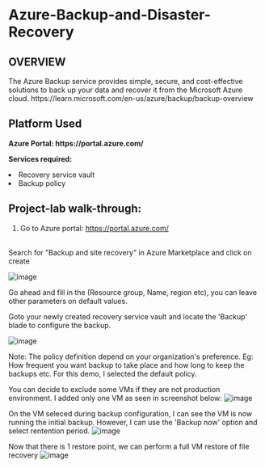 # Azure-Backup-and-Disaster-Recovery
<h2>OVERVIEW</h2>
<p>The Azure Backup service provides simple, secure, and cost-effective solutions to back up your data and recover it from the Microsoft Azure cloud. https://learn.microsoft.com/en-us/azure/backup/backup-overview</p>
<h2>Platform Used</h2>
<b>Azure Portal: https://portal.azure.com/</b>

 <b>Services required:</b>
  <li> Recovery service vault
 <li> Backup policy
 <h2>Project-lab walk-through:</h2>
<p align="center">
 
1. Go to Azure portal: https://portal.azure.com/ 
<br>  
Search for "Backup and site recovery" in Azure Marketplace and click on create

![image](https://github.com/user-attachments/assets/d4d1a67a-58c9-4db9-9686-a996ead435b9)

Go ahead and fill in the (Resource group, Name, region etc), you can leave other parameters on default values.

Goto your newly created recovery service vault and locate the 'Backup' blade to configure the backup.

![image](https://github.com/user-attachments/assets/8e9b4e88-ecb8-4940-b90f-a6c41d04eb9b)

Note: The policy definition depend on your organization's preference. Eg: How frequent you want backup to take place and how long to keep the backups etc. 
For this demo, I selected the default policy.

You can decide to exclude some VMs if they are not production environment. I added only one VM as seen in screenshot below:
![image](https://github.com/user-attachments/assets/26f1bf7f-355f-459f-9452-a80ae4105c95)

On the VM seleced during backup configuration, I can see the VM is now running the initial backup.
However, I can use the 'Backup now' option and select rentention period.
![image](https://github.com/user-attachments/assets/50fcee9e-3564-4f63-8428-f180aa1b74e3)

Now that there is 1 restore point, we can perform a full VM restore of file recovery
![image](https://github.com/user-attachments/assets/3a7b0223-d1d2-40d4-bd90-6e01eae1d8a3)
